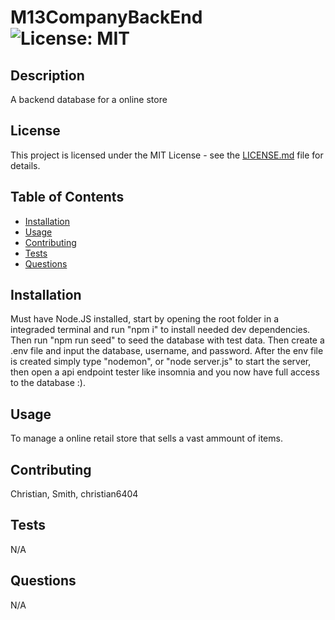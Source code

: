 # M13CompanyBackEnd ![License: MIT](https://img.shields.io/badge/License-MIT-yellow.svg)

## Description

A backend database for a online store


## License

This project is licensed under the MIT License - see the [LICENSE.md](https://opensource.org/licenses/MIT) file for details.


## Table of Contents

- [Installation](#installation)
- [Usage](#usage)
- [Contributing](#contributing)
- [Tests](#tests)
- [Questions](#questions)

## Installation

Must have Node.JS installed, start by opening the root folder in a integraded terminal and run "npm i" to install needed dev dependencies. Then run "npm run seed" to seed the database with test data. Then create a .env file and input the database, username, and password. After the env file is created simply type "nodemon", or "node server.js" to start the server, then open a api endpoint tester like insomnia and you now have full access to the database :).

## Usage

To manage a online retail store that sells a vast ammount of items.

## Contributing

Christian, Smith, christian6404

## Tests

N/A

## Questions

N/A
